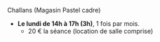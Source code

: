
Challans (Magasin Pastel cadre)

* __Le lundi de 14h à 17h (3h)__, 1 fois par mois.
  - 20 € la séance (location de salle comprise)
  
